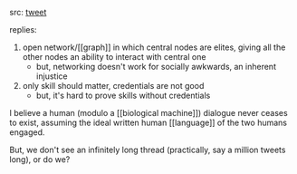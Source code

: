 src: [tweet](https://twitter.com/fizziksBoris/status/1661285250830327808)

replies:
1. open network/[[graph]] in which central nodes are elites, giving all the other nodes an ability to interact with central one
	- but, networking doesn't work for socially awkwards, an inherent injustice
2. only skill should matter, credentials are not good
	- but, it's hard to prove skills without credentials

I believe a human (modulo a [[biological machine]]) dialogue never ceases to exist, assuming the ideal written human [[language]] of the two humans engaged.

But, we don't see an infinitely long thread (practically, say a million tweets long), or do we?

